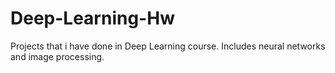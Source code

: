 # Deep-Learning-Hw

Projects that i have done in Deep Learning course. Includes neural networks and image processing.
